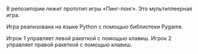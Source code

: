 В репозитории лежит прототип игры «Пинг-понг».
Это мультиплеерная игра.

Игра реализована на языке Python с
помощью библиотеки Pygаmе.

Игрок 1 управляет левой ракеткой с
помощью клавиш. Игрок 2 управляет
правой ракеткой с помощью клавиш.

